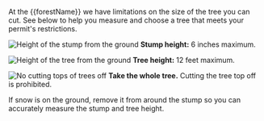 At the {{forestName}} we have limitations on the size of the tree you can cut. See below to help you measure and choose a tree that meets your permit's restrictions.

![Height of the stump from the ground](/assets/img/site-wide/tree-stump-height-icon.svg "stump height")  **Stump height:** 6 inches maximum.

![Height of the tree from the ground](/assets/img/site-wide/tree-height-icon.svg "tree height")  **Tree height:** 12 feet maximum. 

![No cutting tops of trees off](/assets/img/site-wide/tree-top-icon.svg "no tree-topping")  **Take the whole tree.** Cutting the tree top off is prohibited.

If snow is on the ground, remove it from around the stump so you can accurately measure the stump and tree height.


